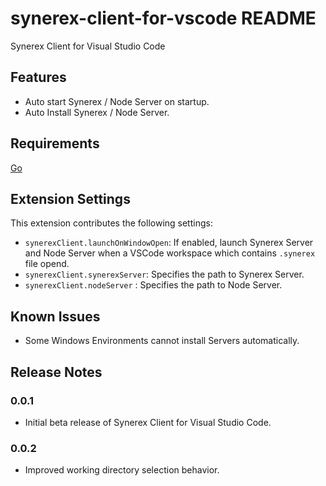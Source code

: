 # synerex-client-for-vscode README

Synerex Client for Visual Studio Code


## Features

- Auto start Synerex / Node Server on startup.
- Auto Install Synerex / Node Server.


## Requirements

[Go](https://golang.org/)


## Extension Settings

This extension contributes the following settings:

* `synerexClient.launchOnWindowOpen`: If enabled, launch Synerex Server and Node Server when a VSCode workspace which contains `.synerex` file opend.
* `synerexClient.synerexServer`: Specifies the path to Synerex Server.
* `synerexClient.nodeServer` : Specifies the path to Node Server.


## Known Issues

- Some Windows Environments cannot install Servers automatically. 


## Release Notes

### 0.0.1

- Initial beta release of Synerex Client for Visual Studio Code.

### 0.0.2

- Improved working directory selection behavior.



